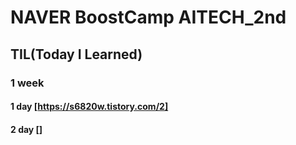 # NAVER BoostCamp AITECH_2nd

## TIL(Today I Learned)
### 1 week
#### 1 day [https://s6820w.tistory.com/2]
#### 2 day []
